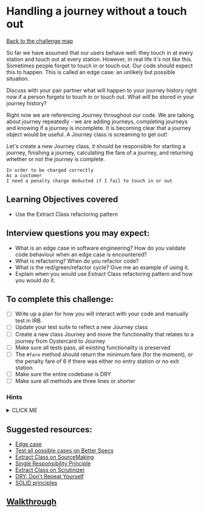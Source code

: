 # Handling a journey without a touch out

[Back to the challenge map](README.md)

So far we have assumed that our users behave well: they touch in at every station and touch out at every station. However, in real life it's not like this. Sometimes people forget to touch in or touch out. Our code should expect this to happen. This is called an edge case: an unlikely but possible situation.

Discuss with your pair partner what will happen to your journey history right now if a person forgets to touch in or touch out. What will be stored in your journey history?

Right now we are referencing Journey throughout our code. We are talking about journey repeatedly - we are adding journeys, completing journeys and knowing if a journey is incomplete. It is becoming clear that a journey object would be useful. A Journey class is screaming to get out!

Let's create a new Journey class, it should be responsible for starting a journey, finishing a journey, calculating the fare of a journey, and returning whether or not the journey is complete.

```
In order to be charged correctly
As a customer
I need a penalty charge deducted if I fail to touch in or out
```

## Learning Objectives covered
- Use the Extract Class refactoring pattern

## Interview questions you may expect:
- What is an edge case in software engineering? How do you validate code behaviour when an edge case is encountered?
- What is refactoring? When do you refactor code?
- What is the red/green/refactor cycle? Give me an example of using it.
- Explain when you would use Extract Class refactoring pattern and how you would do it.

## To complete this challenge:
- [ ] Write up a plan for how you will interact with your code and manually test in IRB.
- [ ] Update your test suite to reflect a new Journey class
- [ ] Create a new class Journey and move the functionality that relates to a journey from Oystercard to Journey
- [ ] Make sure all tests pass, all existing functionality is preserved
- [ ] The `#fare` method should return the minimum fare (for the moment), or the penalty fare of 6 if there was either no entry station or no  exit station.
- [ ] Make sure the entire codebase is DRY
- [ ] Make sure all methods are three lines or shorter

### Hints
<details><summary>CLICK ME</summary>
  <ul>
    <li>Things get significantly trickier at this point. You'll want to move slowly through this challenge, making sure that you think carefully about what you're doing at each step.</li>
    <li>Right now, the `Oystercard` class is doing far too much. Some of it's behaviour should definitely be moved to the `Journey` class. Before you start, take some time to think about what needs to be moved, and how this will effect your tests and the running of your application. Ensure that you have a plan for what you want to do before you start doing it</li>
    <li>Again, there are many ways to approach this challenge, but it's almost guaranteed that your tests will break as you extract your new `Journey` class. Understand why your tests are failing and fix them one at a time. The key here is to take it slow - extract behaviour piece by piece, fixing errors as you go.</li>
  </ul>
</details>

## Suggested resources:
- [Edge case](https://en.wikipedia.org/wiki/Edge_case)
- [Test all possible cases on Better Specs](http://betterspecs.org/#all)
- [Extract Class on SourceMaking](https://sourcemaking.com/refactoring/extract-class)
- [Single Responsibility Principle](http://jjbohn.info/blog/2014/07/28/single-responsibility-principle-a-solid-week/)
- [Extract Class on Scrutinizer](https://scrutinizer-ci.com/docs/refactorings/extract-class)
- [DRY: Don't Repeat Yourself](https://en.wikipedia.org/wiki/Don%27t_repeat_yourself)
- [SOLID principles](https://en.wikipedia.org/wiki/SOLID_(object-oriented_design))

## [Walkthrough](walkthroughs/14_no_touch_in_or_out.md)

